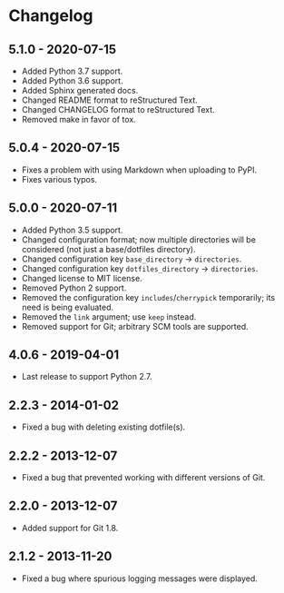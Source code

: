 # Changelog

## 5.1.0 - 2020-07-15

- Added Python 3.7 support.
- Added Python 3.6 support.
- Added Sphinx generated docs.
- Changed README format to reStructured Text.
- Changed CHANGELOG format to reStructured Text.
- Removed make in favor of tox.

## 5.0.4 - 2020-07-15

- Fixes a problem with using Markdown when uploading to PyPI.
- Fixes various typos.

## 5.0.0 - 2020-07-11

- Added Python 3.5 support.
- Changed configuration format; now multiple directories will be considered (not just a base/dotfiles directory).
- Changed configuration key ``base_directory`` -> ``directories``.
- Changed configuration key ``dotfiles_directory`` -> ``directories``.
- Changed license to MIT license.
- Removed Python 2 support.
- Removed the configuration key ``includes``/``cherrypick`` temporarily; its need is being evaluated.
- Removed the ``link`` argument; use ``keep`` instead.
- Removed support for Git; arbitrary SCM tools are supported.

## 4.0.6 - 2019-04-01

- Last release to support Python 2.7.

## 2.2.3 - 2014-01-02

- Fixed a bug with deleting existing dotfile(s).

## 2.2.2 - 2013-12-07

- Fixed a bug that prevented working with different versions of Git.

## 2.2.0 - 2013-12-07

- Added support for Git 1.8.

## 2.1.2 - 2013-11-20

- Fixed a bug where spurious logging messages were displayed.
